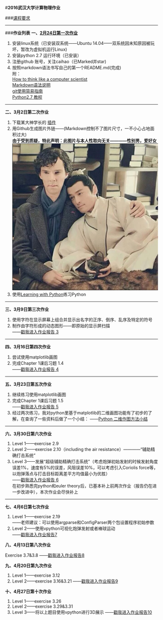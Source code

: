 #**2016武汉大学计算物理作业**

###[课程要求](https://github.com/caihao/computational_physics_whu/blob/master/README.md)

--------------------

###**作业列表**
**一、[2月24日第一次作业](https://github.com/caihao/computational_physics_whu/blob/master/Exercises.md)**

1. 安装linux系统（已安装双系统——Ubuntu 14.04——双系统因未知原因被玩坏，暂改为虚拟机运行Linux)<br/>
2. 安装python 2.7 运行环境（已安装）<br/>
3. 注册github 账号，关注caihao（已Marked并star)<br/>
4. 按照markdown语法书写自己的第一个README.md(完成)<br/>
   附：<br/>
   [How to think like a computer scientist](http://www.openbookproject.net/thinkcs/python/english2e/)<br/>
   [Markdown语法说明](http://www.appinn.com/markdown/#p)<br/>
   [git使用简易指南](http://www.bootcss.com/p/git-guide/)<br/>
   [Python2.7 教程](http://www.liaoxuefeng.com/wiki/001374738125095c955c1e6d8bb493182103fac9270762a000)<br/>

--------------------

**二、3月2日第二次作业**

1. 下载某大神学长的  [插件](https://github.com/Ron89/thesaurus_query.vim)<br/>
2. 用Github生成图片外链——(Markdown控制不了图片尺寸，一不小心占地面积过大)<br/>
   **由于受到质疑，特此声明：此图片与本人性取向无关————性别男，爱好女**
   ![迷の卷福](https://raw.githubusercontent.com/luokaifa-whu/computationalphysics_N2014301580293/master/QQ.20160308141916.png)
3. 使用[Learning with Python](http://interactivepython.org/runestone/static/thinkcspy/index.html)练习Python

--------------------

**三、3月9日第三次作业**

1. 使用字符在显示屏幕上组合并显示出名字的正序、倒序、乱序及特定的符号<br/>
2. 制作由字符形成的动态图形——即原始的显示屏扫描<br/>
——[戳我进入作业报告 3](https://github.com/luokaifa-whu/computationalphysics_N2014301580293/blob/master/%E7%AC%AC%E4%B8%89%E6%AC%A1%E4%BD%9C%E4%B8%9A.md)

--------------------

**四、3月16日第四次作业**

1. 尝试使用matplotlib画图<Br/>
2. 完成Chapter 1课后习题 1.4<Br/>
——[戳我进入作业报告 4](https://github.com/luokaifa-whu/computationalphysics_N2014301580293/blob/master/Chapter_1-homework_4/%E7%AC%AC%E5%9B%9B%E6%AC%A1%E4%BD%9C%E4%B8%9A.md)

---------------------

**五、3月23日第五次作业**

1. 继续练习使用matplotlib画图<Br/>
2. 完成Chapter 1课后习题 1.5<Br/>
——[戳我进入作业报告 5](https://github.com/luokaifa-whu/computationalphysics_N2014301580293/blob/master/Chapter_1-homework_4/%E7%AC%AC%E5%9B%9B%E6%AC%A1%E4%BD%9C%E4%B8%9A.md)
3. 经过两次练习，我对python里基于matplotlib的二维画图功能有了初步的了解，在查询了一些资料后做了一个小结：
——[Python 二维作图方法小结](https://github.com/luokaifa-whu/computationalphysics_N2014301580293/blob/master/Chapter_1-homework_4/Python%20%E4%BA%8C%E7%BB%B4%E4%BD%9C%E5%9B%BE%E6%96%B9%E6%B3%95%E5%B0%8F%E7%BB%93.md)

------------------------

**六、3月30日第六次作业**

1. Level 1——exercise 2.9<Br/>
2. Level 2——exercise 2.10（including the air resistance）————“辅助精确打击系统”<Br/>
3. Level 3——发展“超级辅助精确打击系统”（考虑炮弹初始发射的时候发射角度误差1%，速度有5%的误差，风阻误差10%，可以考虑引入Coriolis force等，以炮弹落点与打击目标距离差平方均值最小为优胜）<Br/>
——[戳我进入作业报告 6](https://github.com/luokaifa-whu/computationalphysics_N2014301580293/blob/master/Chapter-2/%E7%AC%AC%E5%85%AD%E6%AC%A1%E4%BD%9C%E4%B8%9A.md)<Br/>
在初步熟悉完python和euler theory后，已基本补上前两次作业（报告仍在进一步改进中），本次作业会尽快补上

--------------------

**七、4月6日第七次作业**

1. Level 1——exercise 2.19<Br/>
——老师建议：可以使用argparse和ConfigParser两个包设置程序初始参数<Br/>
2. Level 2——使用vpython可视化炮弹发射或者棒球运动<Br/>
——[戳我进入作业报告7](https://github.com/luokaifa-whu/computationalphysics_N2014301580293/blob/master/Chapter-2/%E7%AC%AC%E4%B8%83%E6%AC%A1%E4%BD%9C%E4%B8%9A.md)<Br/>

**八、4月13日第八次作业**

Exercise 3.7&3.8
——[戳我进入作业报告8](https://github.com/luokaifa-whu/computationalphysics_N2014301580293/blob/master/Chapter-3/%E7%AC%AC%E5%85%AB%E6%AC%A1%E4%BD%9C%E4%B8%9A.md)<Br/>

**九、4月20日第九次作业**

1. Level 1——exercise 3.12
2. Level 2——exercise 3.16&3.21
——[戳我进入作业报告9](https://github.com/luokaifa-whu/computationalphysics_N2014301580293/blob/master/Chapter-3/%E7%AC%AC%E4%B9%9D%E6%AC%A1%E4%BD%9C%E4%B8%9A.md)<Br/>

**十、4月27日第十次作业**

1. Level 1——exercise 3.26
2. Level 2——exercise 3.29&3.31
3. Level 3——将以上题目使用vpython进行3D展示
——[戳我进入作业报告10](https://github.com/luokaifa-whu/computationalphysics_N2014301580293/blob/master/Chapter-3/%E7%AC%AC%E5%8D%81%E6%AC%A1%E4%BD%9C%E4%B8%9A.md)<Br/>








